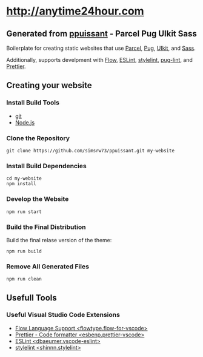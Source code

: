 # http://anytime24hour.com

## Generated from [ppuissant](https://github.com/simsrw73/ppuissant) - Parcel Pug UIkit Sass

Boilerplate for creating static websites that use [Parcel](https://parceljs.org/), [Pug](https://pugjs.org), [UIkit](https://getuikit.com/), and [Sass](https://sass-lang.com/).

Additionally, supports develpment with [Flow](https://flow.org), [ESLint](https://eslint.org), [stylelint](https://stylelint.io), [pug-lint](https://github.com/pugjs/pug-lint), and [Prettier](https://prettier.io).

## Creating your website

### Install Build Tools

  - [git](https://git-scm.com/downloads)
  - [Node.js](https://nodejs.org/en/)

### Clone the Repository

```shell
git clone https://github.com/simsrw73/ppuissant.git my-website
```

### Install Build Dependencies

```shell
cd my-website
npm install
```

### Develop the Website

```shell
npm run start
```

### Build the Final Distribution

Build the final relase version of the theme:

```shell
npm run build
```

### Remove All Generated Files

```shell
npm run clean
```

## Usefull Tools

### Useful Visual Studio Code Extensions

- [Flow Language Support <flowtype.flow-for-vscode>](https://marketplace.visualstudio.com/items?itemName=flowtype.flow-for-vscode)
- [Prettier - Code formatter <esbenp.prettier-vscode>](https://marketplace.visualstudio.com/items?itemName=esbenp.prettier-vscode)
- [ESLint <dbaeumer.vscode-eslint>](https://marketplace.visualstudio.com/items?itemName=dbaeumer.vscode-eslint)
- [stylelint <shinnn.stylelint>](https://marketplace.visualstudio.com/items?itemName=shinnn.stylelint)
